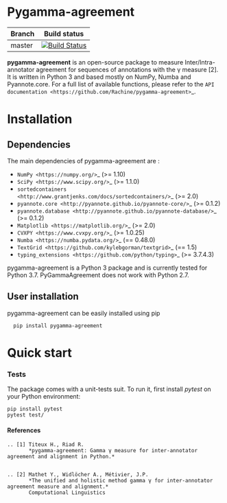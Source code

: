 Pygamma-agreement
=============

| Branch  | Build status                                                                                                                     |
|---------|----------------------------------------------------------------------------------------------------------------------------------|
| master  | [![Build Status](https://travis-ci.com/Rachine/pygamma-agreement.svg?branch=master?token=RBFAQCRfvbxdpaEByTFc&branch=master)](https://travis-ci.com/Rachine/pygamma-agreement/)  |


**pygamma-agreement** is an open-source package to measure Inter/Intra-annotator agreement for sequences of annotations with the γ measure [2]. It is written in Python 3 and based mostly on NumPy, Numba and Pyannote.core. For a full list of available functions, please refer to the `API documentation <https://github.com/Rachine/pygamma-agreement>`_.

Installation
============

Dependencies
------------

The main dependencies of pygamma-agreement are :

* `NumPy <https://numpy.org/>`_ (>= 1.10)
* `SciPy <https://www.scipy.org/>`_ (>= 1.1.0)
* `sortedcontainers <http://www.grantjenks.com/docs/sortedcontainers/>`_ (>= 2.0)
* `pyannote.core <http://pyannote.github.io/pyannote-core/>`_ (>= 0.1.2)
* `pyannote.database <http://pyannote.github.io/pyannote-database/>`_ (>= 0.1.2)
* `Matplotlib <https://matplotlib.org/>`_ (>= 2.0)
* `CVXPY <https://www.cvxpy.org/>`_ (>= 1.0.25)
* `Numba <https://numba.pydata.org/>`_ (== 0.48.0)
* `TextGrid <https://github.com/kylebgorman/textgrid>`_ (== 1.5)
* `typing_extensions <https://github.com/python/typing>`_ (>= 3.7.4.3)


pygamma-agreement is a Python 3 package and is currently tested for Python 3.7. PyGammaAgreement does not work with Python 2.7.

User installation
-----------------

pygamma-agreement can be easily installed using pip

```shell script
  pip install pygamma-agreement
```


Quick start
============


### Tests

The package comes with a unit-tests suit. To run it, first install *pytest* on your Python environment:

    pip install pytest
    pytest test/


#### References
    .. [1] Titeux H., Riad R.
           *pygamma-agreement: Gamma γ measure for inter-annotator agreement and alignment in Python.*
           

    .. [2] Mathet Y., Widlöcher A., Métivier, J.P.
           *The unified and holistic method gamma γ for inter-annotator agreement measure and alignment.*
           Computational Linguistics
           
